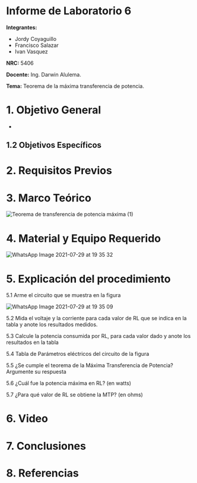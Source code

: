 # Informe de Laboratorio 6
**Integrantes:**

- Jordy Coyaguillo
- Francisco Salazar
- Ivan Vasquez

 **NRC:** 5406
 
 **Docente:** Ing. Darwin Alulema.
 
 **Tema:** Teorema de la máxima transferencia de potencia.
# 1. Objetivo General

- 

## 1.2 Objetivos Específicos



# 2. Requisitos Previos


# 3. Marco Teórico

![Teorema de transferencia de potencia máxima (1)](https://user-images.githubusercontent.com/85137954/127581878-e38fbd6a-4f42-4741-bd5c-da0f08fcf57f.png)

# 4. Material y Equipo Requerido

![WhatsApp Image 2021-07-29 at 19 35 32](https://user-images.githubusercontent.com/85137954/127582473-39d6a5cc-1e31-4865-a3bc-c2bec3e8fd03.jpeg)

# 5. Explicación del procedimiento

5.1 Arme el circuito que se muestra en la figura

![WhatsApp Image 2021-07-29 at 19 35 09](https://user-images.githubusercontent.com/85137954/127582456-e215f34a-f978-4f10-ae94-2caea44f82af.jpeg)

5.2 Mida el voltaje y la corriente para cada valor de RL que se indica en la tabla y anote los resultados medidos.



5.3 Calcule la potencia consumida por RL, para cada valor dado y anote los resultados en la tabla


5.4 Tabla de Parámetros eléctricos del circuito de la figura







5.5 ¿Se cumple el teorema de la Máxima Transferencia de Potencia? Argumente su respuesta



5.6 ¿Cuál fue la potencia máxima en RL? (en watts)

5.7 ¿Para qué valor de RL se obtiene la MTP? (en ohms)


# 6. Video



# 7. Conclusiones


# 8. Referencias

